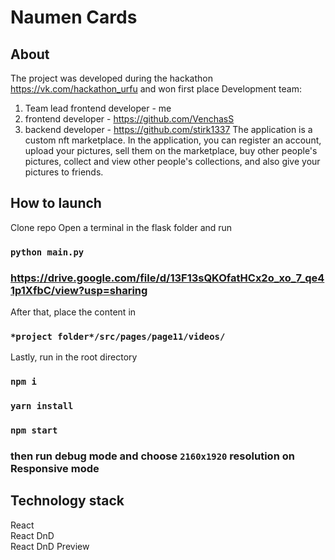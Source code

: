 # Naumen Cards

## About

The project was developed during the hackathon https://vk.com/hackathon_urfu and won first place
Development team:
1) Team lead frontend developer - me
2) frontend developer - https://github.com/VenchasS
3) backend developer - https://github.com/stirk1337
The application is a custom nft marketplace. In the application, you can register an account, upload your pictures, sell them on the marketplace, buy other people's pictures, collect and view other people's collections, and also give your pictures to friends.

## How to launch
Clone repo
Open a terminal in the flask folder and run
### `python main.py`
### https://drive.google.com/file/d/13F13sQKOfatHCx2o_xo_7_qe41p1XfbC/view?usp=sharing
After that, place the content in 
### `*project folder*/src/pages/page11/videos/`

Lastly, run in the root directory

### `npm i`

### `yarn install`

### `npm start`

### then run debug mode and choose `2160x1920` resolution on Responsive mode


## Technology stack
React<br>
React DnD<br>
React DnD Preview